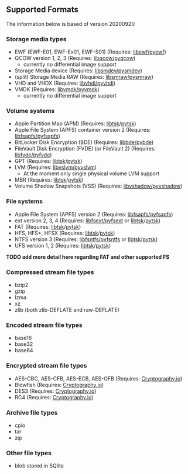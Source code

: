 ## Supported Formats

The information below is based of version 20200920

### Storage media types

* EWF (EWF-E01, EWF-Ex01, EWF-S01) (Requires: [libewf/pyewf](https://github.com/libyal/libewf))
* QCOW version 1, 2, 3 (Requires: [libqcow/pyqcow](https://github.com/libyal/libqcow))
  * currently no differential image support
* Storage Media device (Requires: [libsmdev/pysmdev](https://github.com/libyal/libsmdev))
* (split) Storage Media RAW (Requires: [libsmraw/pysmraw](https://github.com/libyal/libsmraw))
* VHD and VHDX (Requires: [libvhdi/pyvhdi](https://github.com/libyal/libvhdi))
* VMDK (Requires: [libvmdk/pyvmdk](https://github.com/libyal/libvmdk))
  * currently no differential image support

### Volume systems

* Apple Partition Map (APM) (Requires: [libtsk](https://github.com/sleuthkit/sleuthkit/)/[pytsk](https://github.com/py4n6/pytsk))
* Apple File System (APFS) container version 2 (Requires: [libfsapfs/pyfsapfs](https://github.com/libyal/libfsapfs))
* BitLocker Disk Encryption (BDE) (Requires: [libbde/pybde](https://github.com/libyal/libbde))
* FileVault Disk Encryption (FVDE) (or FileVault 2) (Requires: [libfvde/pyfvde](https://github.com/libyal/libfvde))
* GPT (Requires: [libtsk](https://github.com/sleuthkit/sleuthkit/)/[pytsk](https://github.com/py4n6/pytsk))
* LVM (Requires: [libvslvm/pyvslvm](https://github.com/libyal/libvslvm))
  * At the moment only single physical volume LVM support
* MBR (Requires: [libtsk](https://github.com/sleuthkit/sleuthkit/)/[pytsk](https://github.com/py4n6/pytsk))
* Volume Shadow Snapshots (VSS) (Requires: [libvshadow/pyvshadow](https://github.com/libyal/libvshadow))

### File systems

* Apple File System (APFS) version 2 (Requires: [libfsapfs/pyfsapfs](https://github.com/libyal/libfsapfs))
* ext version 2, 3, 4 (Requires: [libfsext/pyfsext](https://github.com/libyal/libfsext) or [libtsk](https://github.com/sleuthkit/sleuthkit/)/[pytsk](https://github.com/py4n6/pytsk))
* FAT (Requires: [libtsk](https://github.com/sleuthkit/sleuthkit/)/[pytsk](https://github.com/py4n6/pytsk))
* HFS, HFS+, HFSX (Requires: [libtsk](https://github.com/sleuthkit/sleuthkit/)/[pytsk](https://github.com/py4n6/pytsk))
* NTFS version 3 (Requires: [libfsntfs/pyfsntfs](https://github.com/libyal/libfsntfs) or [libtsk](https://github.com/sleuthkit/sleuthkit/)/[pytsk](https://github.com/py4n6/pytsk))
* UFS version 1, 2 (Requires: [libtsk](https://github.com/sleuthkit/sleuthkit/)/[pytsk](https://github.com/py4n6/pytsk))

**TODO add more detail here regarding FAT and other supported FS**

### Compressed stream file types

* bzip2
* gzip
* lzma
* xz
* zlib (both zlib-DEFLATE and raw-DEFLATE)

### Encoded stream file types

* base16
* base32
* base64

### Encrypted stream file types

* AES-CBC, AES-CFB, AES-ECB, AES-OFB (Requires: [Cryptography.io](https://cryptography.io/en/latest/))
* Blowfish (Requires: [Cryptography.io](https://cryptography.io/en/latest/))
* DES3 (Requires: [Cryptography.io](https://cryptography.io/en/latest/))
* RC4 (Requires: [Cryptography.io](https://cryptography.io/en/latest/))

### Archive file types

* cpio
* tar
* zip

### Other file types

* blob stored in SQlite
